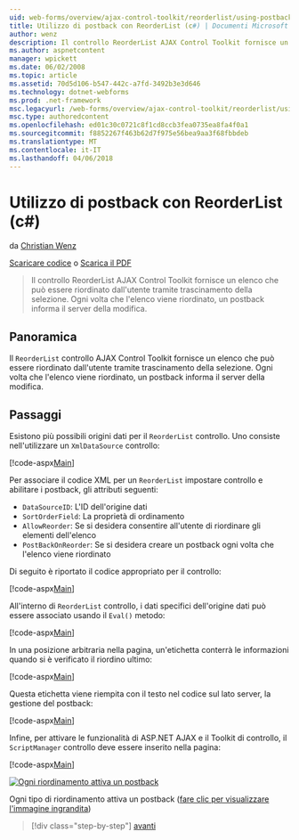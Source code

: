 ```yaml
---
uid: web-forms/overview/ajax-control-toolkit/reorderlist/using-postbacks-with-reorderlist-cs
title: Utilizzo di postback con ReorderList (c#) | Documenti Microsoft
author: wenz
description: Il controllo ReorderList AJAX Control Toolkit fornisce un elenco che può essere riordinato dall'utente tramite trascinamento della selezione. Ogni volta che l'elenco viene riordinato, un ordine di acquisto...
ms.author: aspnetcontent
manager: wpickett
ms.date: 06/02/2008
ms.topic: article
ms.assetid: 70d5d106-b547-442c-a7fd-3492b3e3d646
ms.technology: dotnet-webforms
ms.prod: .net-framework
msc.legacyurl: /web-forms/overview/ajax-control-toolkit/reorderlist/using-postbacks-with-reorderlist-cs
msc.type: authoredcontent
ms.openlocfilehash: ed01c30c0721c8f1cd8ccb3fea0735ea8fa4f0a1
ms.sourcegitcommit: f8852267f463b62d7f975e56bea9aa3f68fbbdeb
ms.translationtype: MT
ms.contentlocale: it-IT
ms.lasthandoff: 04/06/2018
---
```

<a name="using-postbacks-with-reorderlist-c"></a>Utilizzo di postback con ReorderList (c#)
====================
da [Christian Wenz](https://github.com/wenz)

[Scaricare codice](http://download.microsoft.com/download/9/3/f/93f8daea-bebd-4821-833b-95205389c7d0/ReorderList4.cs.zip) o [Scarica il PDF](http://download.microsoft.com/download/2/d/c/2dc10e34-6983-41d4-9c08-f78f5387d32b/reorderlist4CS.pdf)

> Il controllo ReorderList AJAX Control Toolkit fornisce un elenco che può essere riordinato dall'utente tramite trascinamento della selezione. Ogni volta che l'elenco viene riordinato, un postback informa il server della modifica.


## <a name="overview"></a>Panoramica

Il `ReorderList` controllo AJAX Control Toolkit fornisce un elenco che può essere riordinato dall'utente tramite trascinamento della selezione. Ogni volta che l'elenco viene riordinato, un postback informa il server della modifica.

## <a name="steps"></a>Passaggi

Esistono più possibili origini dati per il `ReorderList` controllo. Uno consiste nell'utilizzare un `XmlDataSource` controllo:

[!code-aspx[Main](using-postbacks-with-reorderlist-cs/samples/sample1.aspx)]

Per associare il codice XML per un `ReorderList` impostare controllo e abilitare i postback, gli attributi seguenti:

- `DataSourceID`: L'ID dell'origine dati
- `SortOrderField`: La proprietà di ordinamento
- `AllowReorder`: Se si desidera consentire all'utente di riordinare gli elementi dell'elenco
- `PostBackOnReorder`: Se si desidera creare un postback ogni volta che l'elenco viene riordinato

Di seguito è riportato il codice appropriato per il controllo:

[!code-aspx[Main](using-postbacks-with-reorderlist-cs/samples/sample2.aspx)]

All'interno di `ReorderList` controllo, i dati specifici dell'origine dati può essere associato usando il `Eval()` metodo:

[!code-aspx[Main](using-postbacks-with-reorderlist-cs/samples/sample3.aspx)]

In una posizione arbitraria nella pagina, un'etichetta conterrà le informazioni quando si è verificato il riordino ultimo:

[!code-aspx[Main](using-postbacks-with-reorderlist-cs/samples/sample4.aspx)]

Questa etichetta viene riempita con il testo nel codice sul lato server, la gestione del postback:

[!code-aspx[Main](using-postbacks-with-reorderlist-cs/samples/sample5.aspx)]

Infine, per attivare le funzionalità di ASP.NET AJAX e il Toolkit di controllo, il `ScriptManager` controllo deve essere inserito nella pagina:

[!code-aspx[Main](using-postbacks-with-reorderlist-cs/samples/sample6.aspx)]


[![Ogni riordinamento attiva un postback](using-postbacks-with-reorderlist-cs/_static/image2.png)](using-postbacks-with-reorderlist-cs/_static/image1.png)

Ogni tipo di riordinamento attiva un postback ([fare clic per visualizzare l'immagine ingrandita](using-postbacks-with-reorderlist-cs/_static/image3.png))

> [!div class="step-by-step"]
> [avanti](drag-and-drop-via-reorderlist-cs.md)
